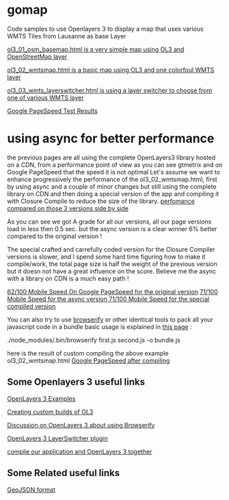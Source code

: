 # gomap

Code samples to use Openlayers 3 to display a map that uses various WMTS Tiles from Lausanne as base Layer

[ol3_01_osm_basemap.html is a very simple map using OL3 and OpenStreetMap layer](https://rawgit.com/lao-tseu-is-alive/gomap/master/ol3_01_osm_basemap.html)

[ol3_02_wmtsmap.html is a basic map using OL3 and one colorfoul WMTS layer](https://rawgit.com/lao-tseu-is-alive/gomap/master/ol3_02_wmtsmap.html)

[ol3_03_wmts_layerswitcher.html is using a layer switcher to choose from one of various WMTS layer](https://rawgit.com/lao-tseu-is-alive/gomap/master/ol3_03_wmts_layerswitcher.html)


[Google PageSpeed Test Results](https://developers.google.com/speed/pagespeed/insights/?url=https%3A%2F%2Frawgit.com%2Flao-tseu-is-alive%2Fgomap%2Fmaster%2Fol3_02_wmtsmap.html&tab=desktop)
 

# using async for better performance

the previous pages are all using the complete OpenLayers3 library hosted on a CDN,
from a performance point of view as you can see gtmetrix and on Google PageSpeed that the speed it is not optimal
Let's assume we want to enhance progressively the performance of the ol3_02_wmtsmap.html, 
first by using async and a couple of minor changes but still using the complete library on CDN
and then doing a special version of the app and compiling it with Closure Compile to reduce the size of the library. 
[perfomance compared on those 3 versions side by side ](https://gtmetrix.com/compare/CvqZZq6j/e4Opj1ST/LWm7fwQN/Doy8fvwF)

As you can see we got A grade for all our versions, all our page versions load in less then 0.5 sec. 
but the async version is a clear winner  6% better compared to the original version !

The special crafted and carrefully coded version for the Closure Compiler versions is slower,
 and I spend some hard time figuring how to make it compile/work, the total page size is half the weight of the previous version
 but it doesn not have a great influence on the score.
Believe me the async with a library on CDN is a much easy path ! 

[62/100 Mobile Speed On Google PageSpeed for the original version](https://developers.google.com/speed/pagespeed/insights/?url=http%3A%2F%2Fcgtest.trouvl.info%2Fol3_02_wmtsmap.html)
[71/100 Mobile Speed for the async version ](https://developers.google.com/speed/pagespeed/insights/?url=http%3A%2F%2Fcgtest.trouvl.info%2Fol3_02_wmtsmap_async.html&tab=mobile)
[71/100 Mobile Speed for the special compiled version ](https://developers.google.com/speed/pagespeed/insights/?url=http%3A%2F%2Fcgtest.trouvl.info%2Fapp.html&tab=mobile)



You can also try to use [browserify](http://browserify.org/) or other identical tools to pack all your javascript code in a bundle
basic usage is explained in [this page](http://openlayers.org/en/latest/doc/tutorials/browserify.html) : 

./node_modules/.bin/browserify first.js second.js -o bundle.js



here is the result of custom compiling the above example ol3_02_wmtsmap.html
[Google PageSpeed after compiling](https://developers.google.com/speed/pagespeed/insights/?url=http%3A%2F%2Fcgtest.trouvl.info%2Fapp.html&tab=mobile)


## Some Openlayers 3 useful links
[OpenLayers 3 Examples](http://openlayers.org/en/latest/examples/)

[Creating custom builds of OL3](http://openlayers.org/en/latest/doc/tutorials/custom-builds.html)

[Discussion on OpenLayers 3 about using Browserify](https://github.com/openlayers/ol3/issues/3162)

[OpenLayers 3 LayerSwitcher plugin](https://github.com/walkermatt/ol3-layerswitcher)

[compile our application and OpenLayers 3 together](http://openlayers.org/en/latest/doc/tutorials/closure.html)

## Some Related useful links
[GeoJSON format](http://geojson.org/geojson-spec.html)

 